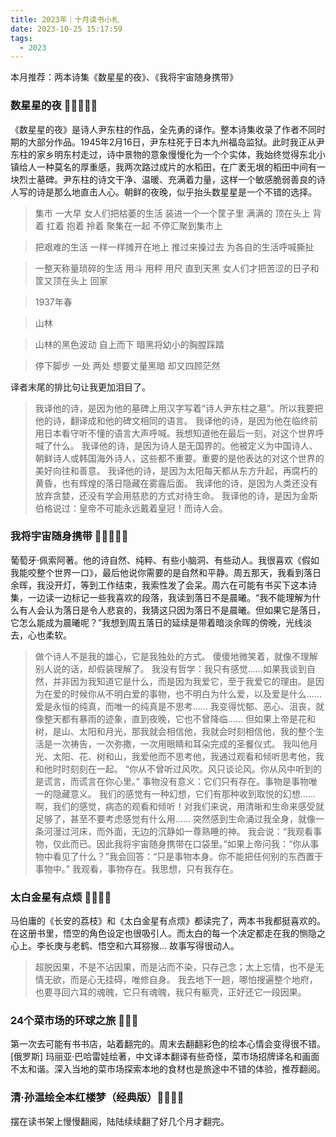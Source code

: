 ```yaml
---
title: 2023年｜十月读书小札
date: 2023-10-25 15:17:59
tags:
  - 2023
---
```



本月推荐：两本诗集《数星星的夜》、《我将宇宙随身携带》

### 数星星的夜 🌟🌟🌟🌟🌟

《数星星的夜》是诗人尹东柱的作品，全先勇的译作。整本诗集收录了作者不同时期的大部分作品。1945年2月16日，尹东柱死于日本九州福岛监狱。此时我正从尹东柱的家乡明东村走过，诗中景物的意象慢慢化为一个个实体，我始终觉得东北小镇给人一种莫名的厚重感，我两次路过成片的水稻田，在广袤无垠的稻田中间有一块烈士墓碑。尹东柱的诗文干净、温暖、充满着力量，这样一个敏感脆弱善良的诗人写的诗是那么地直击人心。朝鲜的夜晚，似乎抬头数星星是一个不错的选择。

> 集市
> 一大早
> 女人们把枯萎的生活
> 装进一个一个筐子里 满满的 顶在头上
> 背着 扛着 抱着 拎着
> 聚集在一起 不停汇聚到集市上
 
> 把艰难的生活
> 一样一样摊开在地上
> 推过来搡过去
> 为各自的生活呼喊撕扯
 
> 一整天称量琐碎的生活
> 用斗 用秤 用尺
> 直到天黑
> 女人们才把苦涩的日子和筐又顶在头上 回家

> 1937年春

> 山林

> 山林的黑色波动 自上而下
> 暗黑将幼小的胸膛踩踏
 
> 停下脚步
> 一处 两处 想要丈量黑暗
> 却又四顾茫然

译者末尾的排比句让我更加泪目了。

> 我译他的诗，是因为他的墓碑上用汉字写着“诗人尹东柱之墓”。所以我要把他的诗，翻译成和他的碑文相同的语言。
> 我译他的诗，是因为他在临终前用日本看守听不懂的语言大声呼喊。我想知道他在最后一刻，对这个世界呼喊了什么。
> 我译他的诗，是因为诗人是无国界的。他被定义为中国诗人、朝鲜诗人或韩国海外诗人，这些都不重要。重要的是他表达的对这个世界的美好向往和善意。
> 我译他的诗，是因为太阳每天都从东方升起，再腐朽的黄昏，也有辉煌的落日隐藏在雾霾后面。
> 我译他的诗，是因为人类还没有放弃贪婪，还没有学会用慈悲的方式对待生命。
> 我译他的诗，是因为金斯伯格说过：皇帝不可能永远戴着皇冠！而诗人会。


### 我将宇宙随身携带 🌟🌟🌟🌟🌟
葡萄牙·佩索阿著。他的诗自然、纯粹、有些小脑洞、有些动人。我很喜欢《假如我能咬整个世界一口》，最后他说你需要的是自然和平静。周五那天，我看到落日余晖，我没开灯，等到工作结束，我索性发了会呆。周六在可能有书买下这本诗集，一边读一边标记一些我喜欢的段落，我读到落日不是晨曦。“我不能理解为什么有人会认为落日是令人悲哀的，我猜这只因为落日不是晨曦。但如果它是落日，它怎么能成为晨曦呢？”我想到周五落日的延续是带着暗淡余晖的傍晚，光线淡去，心也柔软。

> 做个诗人不是我的雄心，它是我独处的方式。
> 傻傻地微笑着，就像不理解别人说的话，却假装理解了。
> 我没有哲学：我只有感觉......如果我谈到自然，并非因为我知道它是什么，而是因为我爱它，至于我爱它的理由。是因为在爱的时候你从不明白爱的事物，也不明白为什么爱，以及爱是什么......爱是永恒的纯真，而唯一的纯真是不思考......
> 我变得忧郁、恶心、沮丧，就像整天都有暴雨的迹象，直到夜晚，它也不曾降临......
> 但如果上帝是花和树，是山、太阳和月光，那我就会相信他，我就会时刻相信他，我的整个生活是一次祷告，一次弥撒，一次用眼睛和耳朵完成的圣餐仪式。
> 我叫他月光、太阳、花、树和山，我爱他而不思考他，我通过观看和倾听思考他，我和他时时刻刻在一起。
> “你从不曾听过风吹。风只谈论风。你从风中听到的是谎言，而谎言在你心里。”
> 事物没有意义：它们只有存在。事物是事物唯一的隐藏意义。
> 我们的感觉有一种幻想，它们有那种收到取悦的幻想......啊，我们的感觉，病态的观看和倾听！对我们来说，用清晰和生命来感受就足够了，甚至不要考虑感觉有什么用......
> 突然感到生命涌过我全身，就像一条河漫过河床，而外面，无边的沉静如一尊熟睡的神。
> 我会说：“我观看事物，仅此而已。因此我将宇宙随身携带在口袋里。”如果上帝问我：“你从事物中看见了什么？”我会回答：“只是事物本身。你不能把任何别的东西置于事物中。”
> 我观看，事物存在。我思想，只有我存在。

### 太白金星有点烦 🌟🌟🌟🌟
马伯庸的《长安的荔枝》和《太白金星有点烦》都读完了，两本书我都挺喜欢的。在这册书里，悟空的角色设定也很吸引人。而太白的每一个决定都走在我的恻隐之心上。李长庚与老鹤、悟空和六耳猕猴... 故事写得很动人。

> 超脱因果，不是不沾因果，而是沾而不染，只存己念；太上忘情，也不是无情无欲，而是心无挂碍，唯修自身。
> 我去地下一趟，哪怕搜遍整个地府，也要寻回六耳的魂魄，它只有魂魄，我只有躯壳，正好还它一段因果。

### 24个菜市场的环球之旅 🌟🌟🌟
第一次去可能有书书店，站着翻完的。周末去翻翻彩色的绘本心情会变得很不错。[俄罗斯] 玛丽亚·巴哈雷娃绘著，中文译本翻译有些奇怪，菜市场招牌译名和画面不太和谐。深入当地的菜市场探索本地的食材也是旅途中不错的体验，推荐翻阅。

### 清·孙温绘全本红楼梦（经典版）🌟🌟🌟🌟
摆在读书架上慢慢翻阅，陆陆续续翻了好几个月才翻完。

